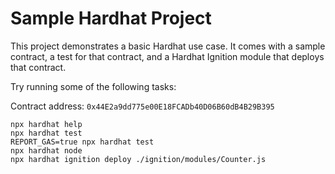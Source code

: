# Sample Hardhat Project



This project demonstrates a basic Hardhat use case. It comes with a sample contract, a test for that contract, and a Hardhat Ignition module that deploys that contract.

Try running some of the following tasks:

Contract address: ```0x44E2a9dd775e00E18FCADb40D06B60dB4B29B395```
```shell
npx hardhat help
npx hardhat test
REPORT_GAS=true npx hardhat test
npx hardhat node
npx hardhat ignition deploy ./ignition/modules/Counter.js
```
